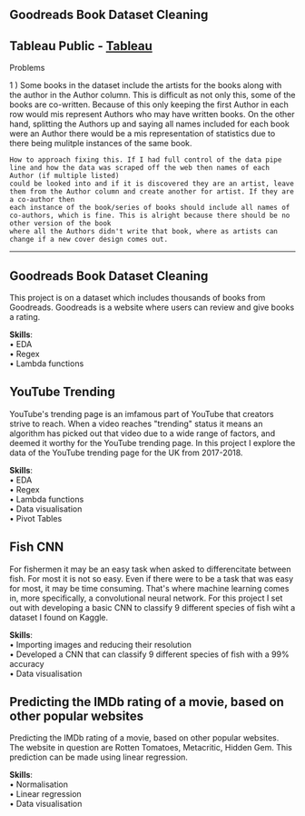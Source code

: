 ## **Goodreads Book Dataset Cleaning**

Tableau Public - [Tableau](https://public.tableau.com/app/profile/james.nagel/viz/BookInformation/Dashboard1)
------------------------------------------------
Problems

1 ) Some books in the dataset include the artists for the books along with the author in the Author column. 
    This is difficult as not only this, some of the books are co-written.
    Because of this only keeping the first Author in each row would mis represent Authors who may have written books. On the other hand, splitting the Authors
    up and saying all names included for each book were an Author there would be a mis representation of statistics due to there being mulitple instances of 
    the same book.
    
    How to approach fixing this. If I had full control of the data pipe line and how the data was scraped off the web then names of each Author (if multiple listed)
    could be looked into and if it is discovered they are an artist, leave them from the Author column and create another for artist. If they are a co-author then
    each instance of the book/series of books should include all names of co-authors, which is fine. This is alright because there should be no other version of the book
    where all the Authors didn't write that book, where as artists can change if a new cover design comes out.


-------------------------------------------------
## **Goodreads Book Dataset Cleaning**

This project is on a dataset which includes thousands of books from Goodreads.
Goodreads is a website where users can review and give books a rating.

**Skills**: \
• EDA \
• Regex \
• Lambda functions 

## **YouTube Trending**

YouTube's trending page is an imfamous part of YouTube that creators strive to reach.
When a video reaches "trending" status it means an algorithm has picked out
that video due to a wide range of factors, and deemed it worthy for the YouTube
trending page. In this project I explore the data of the YouTube trending page
for the UK from 2017-2018.

**Skills**: \
• EDA \
• Regex \
• Lambda functions \
• Data visualisation \
• Pivot Tables

## **Fish CNN**

For fishermen it may be an easy task when asked to differencitate between fish. For most it
is not so easy. Even if there were to be a task that was easy for most, it may be time consuming.
That's where machine learning comes in, more specifically, a convolutional neural network.
For this project I set out with developing a basic CNN to classify 9 different species of fish wiht
a dataset I found on Kaggle.

**Skills**: \
• Importing images and reducing their resolution \
• Developed a CNN that can classify 9 different species of fish with a 99% accuracy \
• Data visualisation

## **Predicting the IMDb rating of a movie, based on other popular websites**

Predicting the IMDb rating of a movie, based on other popular websites. The website in question are
Rotten Tomatoes, Metacritic, Hidden Gem. This prediction can be made using linear regression.

**Skills**: \
• Normalisation \
• Linear regression \
• Data visualisation

